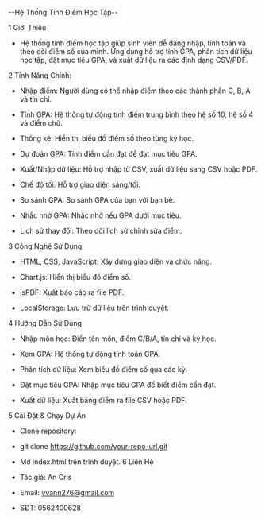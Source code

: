 --Hệ Thống Tính Điểm Học Tập--

1 Giới Thiệu

- Hệ thống tính điểm học tập giúp sinh viên dễ dàng nhập, tính toán và theo dõi điểm số của mình. Ứng dụng hỗ trợ tính GPA, phân tích dữ liệu học tập, đặt mục tiêu GPA, và xuất dữ liệu ra các định dạng CSV/PDF.

2 Tính Năng Chính:

+ Nhập điểm: Người dùng có thể nhập điểm theo các thành phần C, B, A và tín chỉ.

+ Tính GPA: Hệ thống tự động tính điểm trung bình theo hệ số 10, hệ số 4 và điểm chữ.

+ Thống kê: Hiển thị biểu đồ điểm số theo từng kỳ học.

+ Dự đoán GPA: Tính điểm cần đạt để đạt mục tiêu GPA.

+ Xuất/Nhập dữ liệu: Hỗ trợ nhập từ CSV, xuất dữ liệu sang CSV hoặc PDF.

+ Chế độ tối: Hỗ trợ giao diện sáng/tối.

+ So sánh GPA: So sánh GPA của bạn với bạn bè.

+ Nhắc nhở GPA: Nhắc nhở nếu GPA dưới mục tiêu.

+ Lịch sử thay đổi: Theo dõi lịch sử chỉnh sửa điểm.

3 Công Nghệ Sử Dụng

+ HTML, CSS, JavaScript: Xây dựng giao diện và chức năng.

+ Chart.js: Hiển thị biểu đồ điểm số.

+ jsPDF: Xuất báo cáo ra file PDF.

+ LocalStorage: Lưu trữ dữ liệu trên trình duyệt.

4  Hướng Dẫn Sử Dụng

+ Nhập môn học: Điền tên môn, điểm C/B/A, tín chỉ và kỳ học.

+ Xem GPA: Hệ thống tự động tính toán GPA.

+ Phân tích dữ liệu: Xem biểu đồ điểm số qua các kỳ.

+ Đặt mục tiêu GPA: Nhập mục tiêu GPA để biết điểm cần đạt.

+ Xuất dữ liệu: Xuất bảng điểm ra file CSV hoặc PDF.

5  Cài Đặt & Chạy Dự Án

+ Clone repository:

+ git clone https://github.com/your-repo-url.git

+ Mở index.html trên trình duyệt.
6 Liên Hệ

+ Tác giả: An Cris

+ Email: vvann276@gmail.com

+ SĐT: 0562400628
